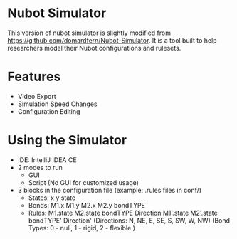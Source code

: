 # Nubot Simulator
This version of nubot simulator is slightly modified from https://github.com/domardfern/Nubot-Simulator.
It is a tool built to help researchers model their Nubot configurations and rulesets.

# Features
* Video Export
* Simulation Speed Changes
* Configuration Editing

# Using the Simulator
* IDE: IntelliJ IDEA CE
* 2 modes to run
    * GUI
    * Script (No GUI for customized usage)
* 3 blocks in the configuration file (example: .rules files in conf/)
    * States: x y state
    * Bonds: M1.x M1.y M2.x M2.y bondTYPE
    * Rules: M1.state M2.state bondTYPE Direction M1'.state M2'.state bondTYPE' Direction'
    (Directions: N, NE, E, SE, S, SW, W, NW) 
    (Bond Types: 0 - null, 1 - rigid, 2 - flexible.)
